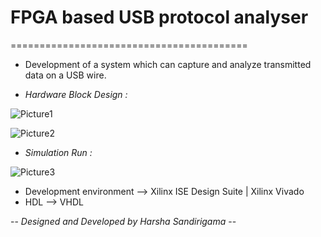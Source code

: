 # FPGA based USB protocol analyser
=========================================

- Development of a system which can capture and analyze transmitted data on a USB wire.

- *Hardware Block Design :*

![Picture1](https://user-images.githubusercontent.com/93194810/139517761-dc1b73a1-f579-4981-b381-9ed9dbfb7ebe.jpg)

![Picture2](https://user-images.githubusercontent.com/93194810/139517781-2a593c34-95ee-47ad-a0f5-e8c88823a6bc.jpg)

- *Simulation Run :*

![Picture3](https://user-images.githubusercontent.com/93194810/139517842-9597ecd2-766b-4600-97b4-467abaac6cb5.png)

- Development environment --> Xilinx ISE Design Suite | Xilinx Vivado
- HDL --> VHDL

-- *Designed and Developed by Harsha Sandirigama* --
